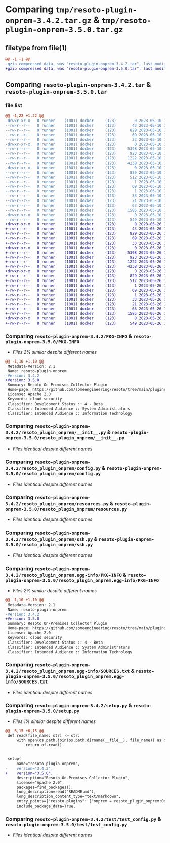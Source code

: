 # Comparing `tmp/resoto-plugin-onprem-3.4.2.tar.gz` & `tmp/resoto-plugin-onprem-3.5.0.tar.gz`

## filetype from file(1)

```diff
@@ -1 +1 @@
-gzip compressed data, was "resoto-plugin-onprem-3.4.2.tar", last modified: Wed May 10 12:24:46 2023, max compression
+gzip compressed data, was "resoto-plugin-onprem-3.5.0.tar", last modified: Fri May 26 18:26:37 2023, max compression
```

## Comparing `resoto-plugin-onprem-3.4.2.tar` & `resoto-plugin-onprem-3.5.0.tar`

### file list

```diff
@@ -1,22 +1,22 @@
-drwxr-xr-x   0 runner    (1001) docker     (123)        0 2023-05-10 12:24:45.994246 resoto-plugin-onprem-3.4.2/
--rw-r--r--   0 runner    (1001) docker     (123)       43 2023-05-10 12:22:27.000000 resoto-plugin-onprem-3.4.2/MANIFEST.in
--rw-r--r--   0 runner    (1001) docker     (123)      829 2023-05-10 12:24:45.994246 resoto-plugin-onprem-3.4.2/PKG-INFO
--rw-r--r--   0 runner    (1001) docker     (123)       69 2023-05-10 12:22:27.000000 resoto-plugin-onprem-3.4.2/README.md
--rw-r--r--   0 runner    (1001) docker     (123)       33 2023-05-10 12:22:27.000000 resoto-plugin-onprem-3.4.2/requirements.txt
-drwxr-xr-x   0 runner    (1001) docker     (123)        0 2023-05-10 12:24:45.994246 resoto-plugin-onprem-3.4.2/resoto_plugin_onprem/
--rw-r--r--   0 runner    (1001) docker     (123)     5398 2023-05-10 12:22:27.000000 resoto-plugin-onprem-3.4.2/resoto_plugin_onprem/__init__.py
--rw-r--r--   0 runner    (1001) docker     (123)      923 2023-05-10 12:22:27.000000 resoto-plugin-onprem-3.4.2/resoto_plugin_onprem/config.py
--rw-r--r--   0 runner    (1001) docker     (123)     1222 2023-05-10 12:22:27.000000 resoto-plugin-onprem-3.4.2/resoto_plugin_onprem/resources.py
--rw-r--r--   0 runner    (1001) docker     (123)     4238 2023-05-10 12:22:27.000000 resoto-plugin-onprem-3.4.2/resoto_plugin_onprem/ssh.py
-drwxr-xr-x   0 runner    (1001) docker     (123)        0 2023-05-10 12:24:45.994246 resoto-plugin-onprem-3.4.2/resoto_plugin_onprem.egg-info/
--rw-r--r--   0 runner    (1001) docker     (123)      829 2023-05-10 12:24:45.000000 resoto-plugin-onprem-3.4.2/resoto_plugin_onprem.egg-info/PKG-INFO
--rw-r--r--   0 runner    (1001) docker     (123)      512 2023-05-10 12:24:45.000000 resoto-plugin-onprem-3.4.2/resoto_plugin_onprem.egg-info/SOURCES.txt
--rw-r--r--   0 runner    (1001) docker     (123)        1 2023-05-10 12:24:45.000000 resoto-plugin-onprem-3.4.2/resoto_plugin_onprem.egg-info/dependency_links.txt
--rw-r--r--   0 runner    (1001) docker     (123)       69 2023-05-10 12:24:45.000000 resoto-plugin-onprem-3.4.2/resoto_plugin_onprem.egg-info/entry_points.txt
--rw-r--r--   0 runner    (1001) docker     (123)        1 2023-05-10 12:24:45.000000 resoto-plugin-onprem-3.4.2/resoto_plugin_onprem.egg-info/not-zip-safe
--rw-r--r--   0 runner    (1001) docker     (123)       33 2023-05-10 12:24:45.000000 resoto-plugin-onprem-3.4.2/resoto_plugin_onprem.egg-info/requires.txt
--rw-r--r--   0 runner    (1001) docker     (123)       21 2023-05-10 12:24:45.000000 resoto-plugin-onprem-3.4.2/resoto_plugin_onprem.egg-info/top_level.txt
--rw-r--r--   0 runner    (1001) docker     (123)       63 2023-05-10 12:24:45.994246 resoto-plugin-onprem-3.4.2/setup.cfg
--rw-r--r--   0 runner    (1001) docker     (123)     1585 2023-05-10 12:22:27.000000 resoto-plugin-onprem-3.4.2/setup.py
-drwxr-xr-x   0 runner    (1001) docker     (123)        0 2023-05-10 12:24:45.994246 resoto-plugin-onprem-3.4.2/test/
--rw-r--r--   0 runner    (1001) docker     (123)      549 2023-05-10 12:22:27.000000 resoto-plugin-onprem-3.4.2/test/test_config.py
+drwxr-xr-x   0 runner    (1001) docker     (123)        0 2023-05-26 18:26:37.762365 resoto-plugin-onprem-3.5.0/
+-rw-r--r--   0 runner    (1001) docker     (123)       43 2023-05-26 18:24:44.000000 resoto-plugin-onprem-3.5.0/MANIFEST.in
+-rw-r--r--   0 runner    (1001) docker     (123)      829 2023-05-26 18:26:37.762365 resoto-plugin-onprem-3.5.0/PKG-INFO
+-rw-r--r--   0 runner    (1001) docker     (123)       69 2023-05-26 18:24:44.000000 resoto-plugin-onprem-3.5.0/README.md
+-rw-r--r--   0 runner    (1001) docker     (123)       33 2023-05-26 18:24:44.000000 resoto-plugin-onprem-3.5.0/requirements.txt
+drwxr-xr-x   0 runner    (1001) docker     (123)        0 2023-05-26 18:26:37.758365 resoto-plugin-onprem-3.5.0/resoto_plugin_onprem/
+-rw-r--r--   0 runner    (1001) docker     (123)     5398 2023-05-26 18:24:44.000000 resoto-plugin-onprem-3.5.0/resoto_plugin_onprem/__init__.py
+-rw-r--r--   0 runner    (1001) docker     (123)      923 2023-05-26 18:24:44.000000 resoto-plugin-onprem-3.5.0/resoto_plugin_onprem/config.py
+-rw-r--r--   0 runner    (1001) docker     (123)     1222 2023-05-26 18:24:44.000000 resoto-plugin-onprem-3.5.0/resoto_plugin_onprem/resources.py
+-rw-r--r--   0 runner    (1001) docker     (123)     4238 2023-05-26 18:24:44.000000 resoto-plugin-onprem-3.5.0/resoto_plugin_onprem/ssh.py
+drwxr-xr-x   0 runner    (1001) docker     (123)        0 2023-05-26 18:26:37.758365 resoto-plugin-onprem-3.5.0/resoto_plugin_onprem.egg-info/
+-rw-r--r--   0 runner    (1001) docker     (123)      829 2023-05-26 18:26:37.000000 resoto-plugin-onprem-3.5.0/resoto_plugin_onprem.egg-info/PKG-INFO
+-rw-r--r--   0 runner    (1001) docker     (123)      512 2023-05-26 18:26:37.000000 resoto-plugin-onprem-3.5.0/resoto_plugin_onprem.egg-info/SOURCES.txt
+-rw-r--r--   0 runner    (1001) docker     (123)        1 2023-05-26 18:26:37.000000 resoto-plugin-onprem-3.5.0/resoto_plugin_onprem.egg-info/dependency_links.txt
+-rw-r--r--   0 runner    (1001) docker     (123)       69 2023-05-26 18:26:37.000000 resoto-plugin-onprem-3.5.0/resoto_plugin_onprem.egg-info/entry_points.txt
+-rw-r--r--   0 runner    (1001) docker     (123)        1 2023-05-26 18:26:37.000000 resoto-plugin-onprem-3.5.0/resoto_plugin_onprem.egg-info/not-zip-safe
+-rw-r--r--   0 runner    (1001) docker     (123)       33 2023-05-26 18:26:37.000000 resoto-plugin-onprem-3.5.0/resoto_plugin_onprem.egg-info/requires.txt
+-rw-r--r--   0 runner    (1001) docker     (123)       21 2023-05-26 18:26:37.000000 resoto-plugin-onprem-3.5.0/resoto_plugin_onprem.egg-info/top_level.txt
+-rw-r--r--   0 runner    (1001) docker     (123)       63 2023-05-26 18:26:37.762365 resoto-plugin-onprem-3.5.0/setup.cfg
+-rw-r--r--   0 runner    (1001) docker     (123)     1585 2023-05-26 18:24:44.000000 resoto-plugin-onprem-3.5.0/setup.py
+drwxr-xr-x   0 runner    (1001) docker     (123)        0 2023-05-26 18:26:37.758365 resoto-plugin-onprem-3.5.0/test/
+-rw-r--r--   0 runner    (1001) docker     (123)      549 2023-05-26 18:24:44.000000 resoto-plugin-onprem-3.5.0/test/test_config.py
```

### Comparing `resoto-plugin-onprem-3.4.2/PKG-INFO` & `resoto-plugin-onprem-3.5.0/PKG-INFO`

 * *Files 2% similar despite different names*

```diff
@@ -1,10 +1,10 @@
 Metadata-Version: 2.1
 Name: resoto-plugin-onprem
-Version: 3.4.2
+Version: 3.5.0
 Summary: Resoto On-Premises Collector Plugin
 Home-page: https://github.com/someengineering/resoto/tree/main/plugins/onprem
 License: Apache 2.0
 Keywords: cloud security
 Classifier: Development Status :: 4 - Beta
 Classifier: Intended Audience :: System Administrators
 Classifier: Intended Audience :: Information Technology
```

### Comparing `resoto-plugin-onprem-3.4.2/resoto_plugin_onprem/__init__.py` & `resoto-plugin-onprem-3.5.0/resoto_plugin_onprem/__init__.py`

 * *Files identical despite different names*

### Comparing `resoto-plugin-onprem-3.4.2/resoto_plugin_onprem/config.py` & `resoto-plugin-onprem-3.5.0/resoto_plugin_onprem/config.py`

 * *Files identical despite different names*

### Comparing `resoto-plugin-onprem-3.4.2/resoto_plugin_onprem/resources.py` & `resoto-plugin-onprem-3.5.0/resoto_plugin_onprem/resources.py`

 * *Files identical despite different names*

### Comparing `resoto-plugin-onprem-3.4.2/resoto_plugin_onprem/ssh.py` & `resoto-plugin-onprem-3.5.0/resoto_plugin_onprem/ssh.py`

 * *Files identical despite different names*

### Comparing `resoto-plugin-onprem-3.4.2/resoto_plugin_onprem.egg-info/PKG-INFO` & `resoto-plugin-onprem-3.5.0/resoto_plugin_onprem.egg-info/PKG-INFO`

 * *Files 2% similar despite different names*

```diff
@@ -1,10 +1,10 @@
 Metadata-Version: 2.1
 Name: resoto-plugin-onprem
-Version: 3.4.2
+Version: 3.5.0
 Summary: Resoto On-Premises Collector Plugin
 Home-page: https://github.com/someengineering/resoto/tree/main/plugins/onprem
 License: Apache 2.0
 Keywords: cloud security
 Classifier: Development Status :: 4 - Beta
 Classifier: Intended Audience :: System Administrators
 Classifier: Intended Audience :: Information Technology
```

### Comparing `resoto-plugin-onprem-3.4.2/resoto_plugin_onprem.egg-info/SOURCES.txt` & `resoto-plugin-onprem-3.5.0/resoto_plugin_onprem.egg-info/SOURCES.txt`

 * *Files identical despite different names*

### Comparing `resoto-plugin-onprem-3.4.2/setup.py` & `resoto-plugin-onprem-3.5.0/setup.py`

 * *Files 1% similar despite different names*

```diff
@@ -6,15 +6,15 @@
 def read(file_name: str) -> str:
     with open(os.path.join(os.path.dirname(__file__), file_name)) as of:
         return of.read()
 
 
 setup(
     name="resoto-plugin-onprem",
-    version="3.4.2",
+    version="3.5.0",
     description="Resoto On-Premises Collector Plugin",
     license="Apache 2.0",
     packages=find_packages(),
     long_description=read("README.md"),
     long_description_content_type="text/markdown",
     entry_points={"resoto.plugins": ["onprem = resoto_plugin_onprem:OnpremCollectorPlugin"]},
     include_package_data=True,
```

### Comparing `resoto-plugin-onprem-3.4.2/test/test_config.py` & `resoto-plugin-onprem-3.5.0/test/test_config.py`

 * *Files identical despite different names*


